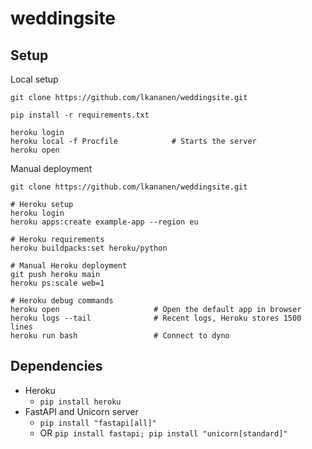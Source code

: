 # weddingsite


## Setup

Local setup

```
git clone https://github.com/lkananen/weddingsite.git

pip install -r requirements.txt

heroku login
heroku local -f Procfile            # Starts the server
heroku open
```

Manual deployment

```
git clone https://github.com/lkananen/weddingsite.git

# Heroku setup
heroku login
heroku apps:create example-app --region eu

# Heroku requirements
heroku buildpacks:set heroku/python

# Manual Heroku deployment
git push heroku main
heroku ps:scale web=1

# Heroku debug commands
heroku open                     # Open the default app in browser
heroku logs --tail              # Recent logs, Heroku stores 1500 lines
heroku run bash                 # Connect to dyno
```

## Dependencies

- Heroku
  - `pip install heroku`
- FastAPI and Unicorn server
  - `pip install "fastapi[all]"`
  - OR `pip install fastapi; pip install "unicorn[standard]"`